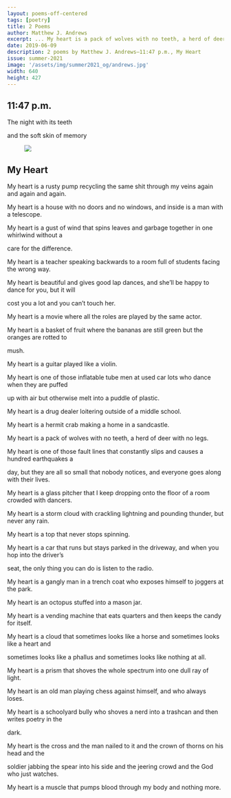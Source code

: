 ```yaml
---
layout: poems-off-centered
tags: [poetry]
title: 2 Poems
author: Matthew J. Andrews
excerpt: ... My heart is a pack of wolves with no teeth, a herd of deer with no legs ...
date: 2019-06-09
description: 2 poems by Matthew J. Andrews—11:47 p.m., My Heart
issue: summer-2021
image: '/assets/img/summer2021_og/andrews.jpg'
width: 640
height: 427
---
```


## 11:47 p.m.
<div class="stanza">
<p class="poemline">The night with its teeth</p>
<p class="poemline">and the soft skin of memory</p>
</div>

<figure class="my-5 py-3">
  <img src="{{ '/assets/img/seperator.png' | prepend: site.baseurl }}" class="d-block" style="max-height:15px;" />
</figure>

## My Heart
<div class="stanza">
<p class="poemline">My heart is a rusty pump recycling the same shit through my veins again and again and again.</p>
</div>
<div class="stanza">
<p class="poemline">My heart is a house with no doors and no windows, and inside is a man with a telescope.</p>
</div>
<div class="stanza">
<p class="poemline">My heart is a gust of wind that spins leaves and garbage together in one whirlwind without a</p>
<p class="poemline">care for the difference.</p>
</div>
<div class="stanza">
<p class="poemline">My heart is a teacher speaking backwards to a room full of students facing the wrong way.</p>
</div>
<div class="stanza">
<p class="poemline">My heart is beautiful and gives good lap dances, and she’ll be happy to dance for you, but it will</p>
<p class="poemline">cost you a lot and you can’t touch her.</p>
</div>
<div class="stanza">
<p class="poemline">My heart is a movie where all the roles are played by the same actor.</p>
</div>
<div class="stanza">
<p class="poemline">My heart is a basket of fruit where the bananas are still green but the oranges are rotted to</p>
<p class="poemline">mush.</p>
</div>
<div class="stanza">
<p class="poemline">My heart is a guitar played like a violin.</p>
<p class="poemline">My heart is one of those inflatable tube men at used car lots who dance when they are puffed</p>
<p class="poemline">up with air but otherwise melt into a puddle of plastic.</p>
</div>
<div class="stanza">
<p class="poemline">My heart is a drug dealer loitering outside of a middle school.</p>
</div>
<div class="stanza">
<p class="poemline">My heart is a hermit crab making a home in a sandcastle.</p>
</div>
<div class="stanza">
<p class="poemline">My heart is a pack of wolves with no teeth, a herd of deer with no legs.</p>
</div>
<div class="stanza">
<p class="poemline">My heart is one of those fault lines that constantly slips and causes a hundred earthquakes a</p>
<p class="poemline">day, but they are all so small that nobody notices, and everyone goes along with their lives.</p>
</div>
<div class="stanza">
<p class="poemline">My heart is a glass pitcher that I keep dropping onto the floor of a room crowded with dancers.</p>
</div>
<div class="stanza">
<p class="poemline">My heart is a storm cloud with crackling lightning and pounding thunder, but never any rain.</p>
</div>
<div class="stanza">
<p class="poemline">My heart is a top that never stops spinning.</p>
</div>
<div class="stanza">
<p class="poemline">My heart is a car that runs but stays parked in the driveway, and when you hop into the driver’s</p>
<p class="poemline">seat, the only thing you can do is listen to the radio.</p>
</div>
<div class="stanza">
<p class="poemline">My heart is a gangly man in a trench coat who exposes himself to joggers at the park.</p>
</div>
<div class="stanza">
<p class="poemline">My heart is an octopus stuffed into a mason jar.</p>
</div>
<div class="stanza">
<p class="poemline">My heart is a vending machine that eats quarters and then keeps the candy for itself.</p>
</div>
<div class="stanza">
<p class="poemline">My heart is a cloud that sometimes looks like a horse and sometimes looks like a heart and</p>
<p class="poemline">sometimes looks like a phallus and sometimes looks like nothing at all.</p>
</div>
<div class="stanza">
<p class="poemline">My heart is a prism that shoves the whole spectrum into one dull ray of light.</p>
</div>
<div class="stanza">
<p class="poemline">My heart is an old man playing chess against himself, and who always loses.</p>
</div>
<div class="stanza">
<p class="poemline">My heart is a schoolyard bully who shoves a nerd into a trashcan and then writes poetry in the</p>
<p class="poemline">dark.</p>
</div>
<div class="stanza">
<p class="poemline">My heart is the cross and the man nailed to it and the crown of thorns on his head and the</p>
<p class="poemline">soldier jabbing the spear into his side and the jeering crowd and the God who just watches.</p>
</div>
<div class="stanza">
<p class="poemline">My heart is a muscle that pumps blood through my body and nothing more.</p>
</div>
